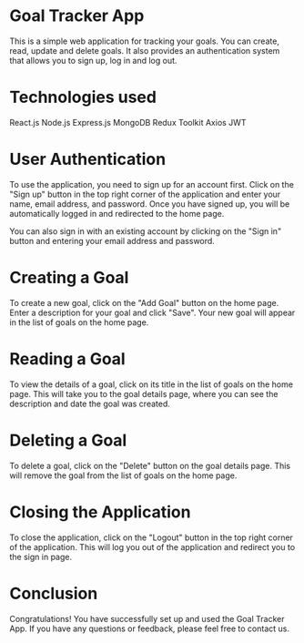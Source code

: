# Goal Tracker App

This is a simple web application for tracking your goals. You can create, read, update and delete goals. It also provides an authentication system that allows you to sign up, log in and log out.

# Technologies used

React.js
Node.js
Express.js
MongoDB
Redux Toolkit
Axios
JWT

# User Authentication

To use the application, you need to sign up for an account first. Click on the "Sign up" button in the top right corner of the application and enter your name, email address, and password. Once you have signed up, you will be automatically logged in and redirected to the home page.

You can also sign in with an existing account by clicking on the "Sign in" button and entering your email address and password.

# Creating a Goal

To create a new goal, click on the "Add Goal" button on the home page. Enter a description for your goal and click "Save". Your new goal will appear in the list of goals on the home page.

# Reading a Goal

To view the details of a goal, click on its title in the list of goals on the home page. This will take you to the goal details page, where you can see the description and date the goal was created.

# Deleting a Goal

To delete a goal, click on the "Delete" button on the goal details page. This will remove the goal from the list of goals on the home page.

# Closing the Application

To close the application, click on the "Logout" button in the top right corner of the application. This will log you out of the application and redirect you to the sign in page.

# Conclusion

Congratulations! You have successfully set up and used the Goal Tracker App. If you have any questions or feedback, please feel free to contact us.
